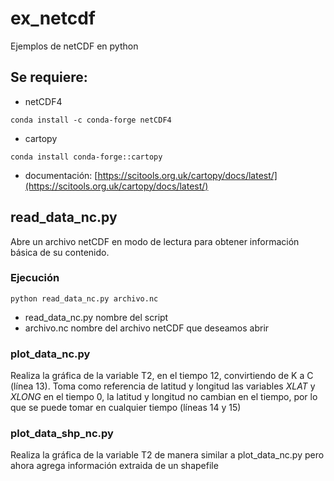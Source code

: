# ex_netcdf

Ejemplos de netCDF en python

## Se requiere:
- netCDF4
```
conda install -c conda-forge netCDF4
```
- cartopy
```
conda install conda-forge::cartopy
```
  - documentación: [https://scitools.org.uk/cartopy/docs/latest/](https://scitools.org.uk/cartopy/docs/latest/)

## read_data_nc.py

Abre un archivo netCDF en modo de lectura para obtener información básica de su contenido.

### Ejecución
```
python read_data_nc.py archivo.nc
```

- read_data_nc.py nombre del script
- archivo.nc nombre del archivo netCDF que deseamos abrir


### plot_data_nc.py

Realiza la gráfica de la variable T2, en el tiempo 12, convirtiendo de K a C (línea 13).
Toma como referencia de latitud y longitud las variables _XLAT_ y _XLONG_ en el tiempo 0, la latitud y longitud no cambian en el tiempo, por lo que se puede tomar en cualquier tiempo (líneas 14 y 15)

### plot_data_shp_nc.py

Realiza la gráfica de la variable T2 de manera similar a plot_data_nc.py pero ahora agrega información extraida de un shapefile 
